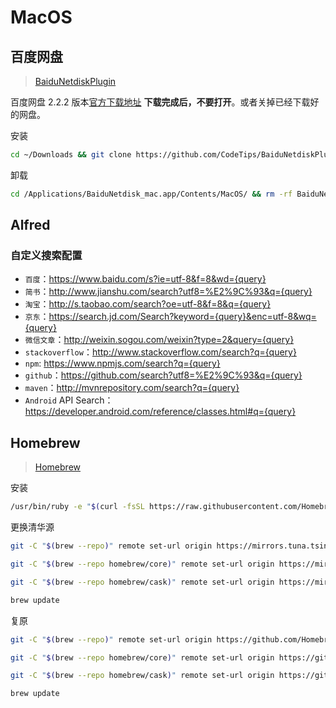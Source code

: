 # MacOS

## 百度网盘

> [BaiduNetdiskPlugin](https://github.com/CodeTips/BaiduNetdiskPlugin-macOS)

百度网盘 2.2.2 版本<a href="http://issuecdn.baidupcs.com/issue/netdisk/MACguanjia/BaiduNetdisk_mac_2.2.2.dmg" rel="nofollow">官方下载地址</a>
**下载完成后，不要打开**。或者关掉已经下载好的网盘。

安装

```bash
cd ~/Downloads && git clone https://github.com/CodeTips/BaiduNetdiskPlugin-macOS.git && ./BaiduNetdiskPlugin-macOS/Other/Install.sh
```

卸载

```bash
cd /Applications/BaiduNetdisk_mac.app/Contents/MacOS/ && rm -rf BaiduNetdisk_mac libBaiduNetdiskPlugin.framework && mv BaiduNetdisk_mac_backup BaiduNetdisk_mac
```

## Alfred

### 自定义搜索配置

- `百度`：https://www.baidu.com/s?ie=utf-8&f=8&wd={query}
- `简书`：http://www.jianshu.com/search?utf8=%E2%9C%93&q={query}
- `淘宝`：http://s.taobao.com/search?oe=utf-8&f=8&q={query}
- `京东`：https://search.jd.com/Search?keyword={query}&enc=utf-8&wq={query}
- `微信文章`：http://weixin.sogou.com/weixin?type=2&query={query}
- `stackoverflow`：http://www.stackoverflow.com/search?q={query}
- `npm`: https://www.npmjs.com/search?q={query}
- `github`：https://github.com/search?utf8=%E2%9C%93&q={query}
- `maven`：http://mvnrepository.com/search?q={query}
- `Android` API Search：https://developer.android.com/reference/classes.html#q={query}

## Homebrew

> [Homebrew](https://brew.sh/)

安装

```bash
/usr/bin/ruby -e "$(curl -fsSL https://raw.githubusercontent.com/Homebrew/install/master/install)"
```

更换清华源

```bash
git -C "$(brew --repo)" remote set-url origin https://mirrors.tuna.tsinghua.edu.cn/git/homebrew/brew.git

git -C "$(brew --repo homebrew/core)" remote set-url origin https://mirrors.tuna.tsinghua.edu.cn/git/homebrew/homebrew-core.git

git -C "$(brew --repo homebrew/cask)" remote set-url origin https://mirrors.tuna.tsinghua.edu.cn/git/homebrew/homebrew-cask.git

brew update
```

复原

```bash
git -C "$(brew --repo)" remote set-url origin https://github.com/Homebrew/brew.git

git -C "$(brew --repo homebrew/core)" remote set-url origin https://github.com/Homebrew/homebrew-core.git

git -C "$(brew --repo homebrew/cask)" remote set-url origin https://github.com/Homebrew/homebrew-cask.git

brew update
```
